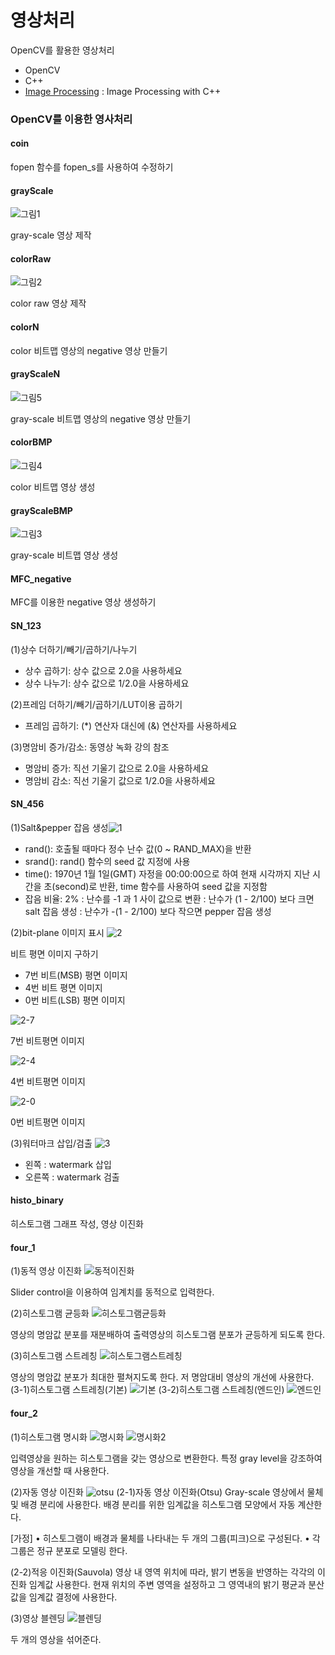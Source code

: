 # 영상처리
OpenCV를 활용한 영상처리

- OpenCV
- C++
- [Image Processing](https://github.com/hyejeong99/ImageProcessing) : Image Processing with C++

### OpenCV를 이용한 영사처리
#### coin
fopen 함수를 fopen_s를 사용하여 수정하기

#### grayScale
![그림1](https://user-images.githubusercontent.com/59854960/113371765-0f8fcf00-93a2-11eb-8c7c-c5405e1b284c.png)

gray-scale 영상 제작
#### colorRaw
![그림2](https://user-images.githubusercontent.com/59854960/113371766-10286580-93a2-11eb-97cd-daa2f77b1a82.png)

color raw 영상 제작

#### colorN

color 비트맵 영상의 negative 영상 만들기

#### grayScaleN
![그림5](https://user-images.githubusercontent.com/59854960/113372350-72ce3100-93a3-11eb-9a9a-98bdbd3fc88a.JPG)

gray-scale 비트맵 영상의 negative 영상 만들기

#### colorBMP
![그림4](https://user-images.githubusercontent.com/59854960/113371990-8e850780-93a2-11eb-98bd-45a8ec1594b5.png)

color 비트맵 영상 생성

#### grayScaleBMP
![그림3](https://user-images.githubusercontent.com/59854960/113371988-8d53da80-93a2-11eb-9faf-5f9ebf95bfe9.png)

gray-scale 비트맵 영상 생성
#### MFC_negative

MFC를 이용한 negative 영상 생성하기

#### SN_123
(1)상수 더하기/빼기/곱하기/나누기
- 상수 곱하기: 상수 값으로 2.0을 사용하세요
- 상수 나누기: 상수 값으로 1/2.0을 사용하세요

(2)프레임 더하기/빼기/곱하기/LUT이용 곱하기
 - 프레임 곱하기: (*) 연산자 대신에 (&) 연산자를 사용하세요

(3)명암비 증가/감소: 동영상 녹화 강의 참조
- 명암비 증가: 직선 기울기 값으로 2.0을 사용하세요
- 명암비 감소: 직선 기울기 값으로 1/2.0을 사용하세요

#### SN_456
(1)Salt&pepper 잡음 생성![1](https://user-images.githubusercontent.com/59854960/113372900-9d6cb980-93a4-11eb-826c-4dfa5ba90835.png)

- rand(): 호출될 때마다 정수 난수 값(0 ~ RAND_MAX)을 반환
- srand(): rand()  함수의 seed 값 지정에 사용
- time(): 1970년 1월 1일(GMT) 자정을 00:00:00으로 하여 현재 시각까지 지난 시간을 초(second)로 반환, time 함수를 사용하여 seed 값을 지정함 
- 잡음 비율: 2%
: 난수를  -1 과 1 사이 값으로 변환
: 난수가  (1 - 2/100) 보다 크면 salt 잡음 생성
: 난수가 -(1 - 2/100) 보다 작으면 pepper 잡음 생성

(2)bit-plane 이미지 표시
![2](https://user-images.githubusercontent.com/59854960/113372904-9e9de680-93a4-11eb-877b-2100d41bf6ed.png)

비트 평면 이미지 구하기
- 7번 비트(MSB) 평면 이미지
- 4번 비트 평면 이미지
- 0번 비트(LSB) 평면 이미지

![2-7](https://user-images.githubusercontent.com/59854960/113372909-9f367d00-93a4-11eb-9a50-500164e3d1f7.png)

7번 비트평면 이미지

![2-4](https://user-images.githubusercontent.com/59854960/113372907-9f367d00-93a4-11eb-81ad-1f5725d59a28.png)

4번 비트평면 이미지

![2-0](https://user-images.githubusercontent.com/59854960/113372905-9e9de680-93a4-11eb-9e03-cb15940e9084.png)

0번 비트평면 이미지

(3)워터마크 삽입/검출
![3](https://user-images.githubusercontent.com/59854960/113372910-9fcf1380-93a4-11eb-92f0-e5ee84ca06ed.png)

- 왼쪽 : watermark 삽입
- 오른쪽 : watermark 검출

#### histo_binary
히스토그램 그래프 작성, 영상 이진화

#### four_1
(1)동적 영상 이진화
![동적이진화](https://user-images.githubusercontent.com/59854960/113373660-54b60000-93a6-11eb-8be2-7984dfd8137d.JPG)

Slider control을 이용하여 임계치를 동적으로 입력한다.

(2)히스토그램 균등화
![히스토그램균등화](https://user-images.githubusercontent.com/59854960/113373663-554e9680-93a6-11eb-8bb0-cfaa4ab41d47.JPG)

영상의 명암값 분포를 재분배하여 출력영상의 히스토그램 분포가 균등하게 되도록 한다.

(3)히스토그램 스트레칭
![히스토그램스트레칭](https://user-images.githubusercontent.com/59854960/113373664-554e9680-93a6-11eb-9765-03db8aba3f58.JPG)

영상의 명암값 분포가 최대한 펼쳐지도록 한다.
저 명암대비 영상의 개선에 사용한다.
(3-1)히스토그램 스트레칭(기본)
![기본](https://user-images.githubusercontent.com/59854960/113373659-541d6980-93a6-11eb-8f0f-8c542c495966.JPG)
(3-2)히스토그램 스트레칭(엔드인)
![엔드인](https://user-images.githubusercontent.com/59854960/113373661-54b60000-93a6-11eb-9ba6-aad374ef19fd.JPG)

#### four_2
(1)히스토그램 명시화
![명시화](https://user-images.githubusercontent.com/59854960/113374400-073a9280-93a8-11eb-9f3c-82086a9b25e1.JPG)
![명시화2](https://user-images.githubusercontent.com/59854960/113374401-073a9280-93a8-11eb-9e8e-2a0da749c05b.JPG)

입력영상을 원하는 히스토그램을 갖는 영상으로 변환한다.
특정 gray level을 강조하여 영상을 개선할 때 사용한다.

(2)자동 영상 이진화
![otsu](https://user-images.githubusercontent.com/59854960/113374397-06096580-93a8-11eb-96ab-06df13b4f01c.JPG)
(2-1)자동 영상 이진화(Otsu)
Gray-scale 영상에서 물체 및 배경 분리에 사용한다.
배경 분리를 위한 임계값을 히스토그램 모양에서 자동 계산한다.

[가정]
• 히스토그램이 배경과 물체를 나타내는 두 개의 그룹(피크)으로 구성된다.
• 각 그룹은 정규 분포로 모델링 한다.

(2-2)적응 이진화(Sauvola)
영상 내 영역 위치에 따라, 밝기 변동을 반영하는 각각의 이진화 임계값 사용한다.
현재 위치의 주변 영역을 설정하고 그 영역내의 밝기 평균과 분산 값을 임계값 결정에 사용한다.

(3)영상 블렌딩
![블렌딩](https://user-images.githubusercontent.com/59854960/113374404-07d32900-93a8-11eb-9ab1-353639f4495f.jpg)

두 개의 영상을 섞어준다.
